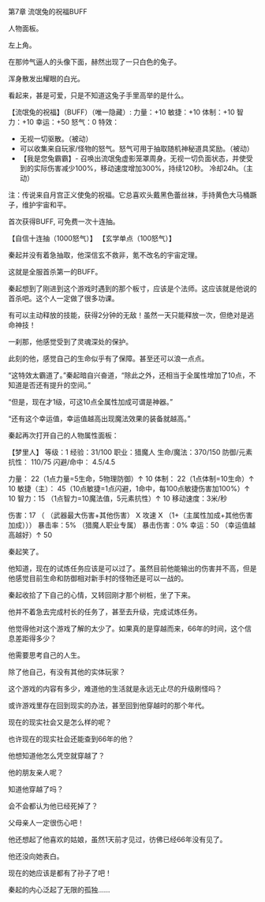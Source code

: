 第7章 流氓兔的祝福BUFF

人物面板。

左上角。

在那帅气逼人的头像下面，赫然出现了一只白色的兔子。

浑身散发出耀眼的白光。

看起来，甚是可爱，只是不知道这兔子手里高举的是什么。

【流氓兔的祝福】（BUFF）（唯一隐藏）:
力量：+10
敏捷：+10
体制：+10
智力：+10
幸运：+50
怒气：0
特效：
* 无视一切驱散。（被动）
* 可以收集来自玩家/怪物的怒气。怒气可用于抽取随机神秘道具奖励。（被动）
* 【我是您兔霸霸】- 召唤出流氓兔虚影笼罩周身。无视一切负面状态，并使受到的实际伤害减少100%，移动速度增加300%，持续120秒。
   冷却24h。（主动）

注：传说来自月宫正义使兔的祝福。它总喜欢头戴黑色蕾丝袜，手持黄色大马桶蹶子，维护宇宙和平。

首次获得BUFF, 可免费一次十连抽。 

【自信十连抽（1000怒气）】  【玄学单点（100怒气）】

秦起并没有着急抽取，他深信玄不救非，氪不改名的宇宙定理。

这就是全服首杀第一的BUFF。

秦起想到了刚进到这个游戏时遇到的那个板寸，应该是个法师。这应该就是他说的首杀吧。这个人一定做了很多功课。

有可以主动释放的技能，获得2分钟的无敌！虽然一天只能释放一次，但绝对是逃命神技！

一刹那，他感觉受到了灵魂深处的保护。

此刻的他，感觉自己的生命似乎有了保障。甚至还可以浪一点点。

“这特效太霸道了。”秦起暗自兴奋道，“除此之外，还相当于全属性增加了10点，不知道是否还有提升的空间。”

“但是，现在才1级，可这10点全属性加成可谓是神器。”

“还有这个幸运值，幸运值越高出现魔法效果的装备就越高。”

秦起再次打开自己的人物属性面板：

【梦里人】
等级：1
经验：31/100
职业：猎魔人
生命/魔法：370/150
防御/元素抗性： 110/75
闪避/命中： 4.5/4.5

力量： 22（1点力量=5生命，5物理防御）↑ 10
体制： 22（1点体制=10生命）↑ 10
敏捷（主）： 45（10点敏捷=1点闪避，1命中，每100点敏捷伤害加100%）↑ 10
智力：15 （1点智力=10魔法值，5元素抗性）↑ 10
移动速度：3米/秒

伤害：17 （ （武器最大伤害+其他伤害） X 攻速 X  （1+（主属性加成+其他伤害加成）））
暴击率：5% （猎魔人职业专属）
暴击伤害：0%
幸运：50 （幸运值越高越好）↑ 50

秦起笑了。

他知道，现在的试炼任务应该是可以过了。虽然目前他能输出的伤害并不高，但是他感觉目前生命和防御相对新手村的怪物还是可以一战的。

秦起收拾了下自己的心情，又转回刚才那个树桩，坐了下来。

他并不着急去完成村长的任务了，甚至去升级，完成试炼任务。

他觉得他对这个游戏了解的太少了。如果真的是穿越而来，66年的时间，这个信息差距得多少？

他需要思考自己的人生。

除了他自己，有没有其他的实体玩家？

这个游戏的内容有多少，难道他的生活就是永远无止尽的升级刷怪吗？

或许游戏里存在回到现实的办法，甚至回到他穿越时的那个年代。

现在的现实社会又是怎么样的呢？

也许现在的现实社会还能查到66年的他？

他想知道他怎么凭空就穿越了？

他的朋友亲人呢？

知道他穿越了吗？

会不会都认为他已经死掉了？

父母亲人一定很伤心吧！

他还想起了他喜欢的姑娘，虽然1天前才见过，彷佛已经66年没有见了。

他还没向她表白。

现在的她应该是都有了孙子了吧！

秦起的内心泛起了无限的孤独......